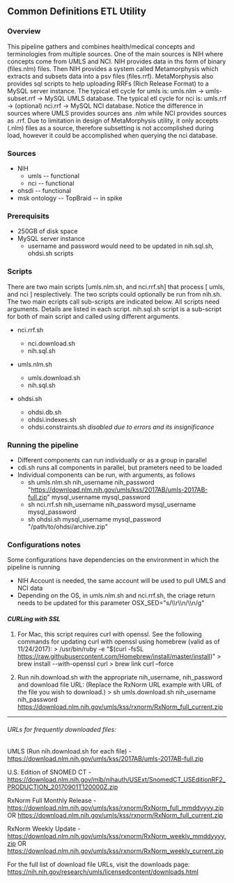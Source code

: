 ﻿## Common Definitions ETL Utility 


### Overview
This pipeline gathers and combines health/medical concepts and terminologies from multiple sources. 
One of the main sources is NIH where concepts come from UMLS and NCI. 
NIH provides data in ths form of binary (files.nlm) files. 
Then NIH provides a system called Metamorphysis which extracts and subsets data into a psv files (files.rrf). 
MetaMorphysis also provides sql scripts to help uploading RRFs (Rich Release Format) to a MySQL server instance.
The typical etl cycle for umls is: umls.nlm -> umls-subset.rrf -> MySQL UMLS database.
The typical etl cycle for nci is: umls.rrf -> (optional) nci.rrf -> MySQL NCI database.
Notice the difference in sources where UMLS provides sources ans .nlm while NCI provides sources as .rrf. 
Due to limitation in design of MetaMorphysis utility, it only accepts (.nlm) files as a source, therefore subsetting is not accomplished during load, however it could be accomplished when querying the nci database.  



### Sources 
 - NIH
   - umls -- functional
   - nci -- functional
 - ohsdi -- functional 
 - msk ontology -- TopBraid -- in spike




### Prerequisits
 
 - 250GB of disk space
 - MySQL server instance
   - username and password would need to be updated in nih.sql.sh, ohdsi.sh scripts



### Scripts

 There are two main scripts [umls.nlm.sh, and nci.rrf.sh] that process [ umls, and nci ] resplectively. 
 The two scripts could optionally be run from nih.sh. The two main ecripts call sub-scripts are indicated below. All scripts need arguments. 
 Details are listed in each script. nih.sql.sh script is a sub-script for both of main script and called using different arguments.  
 
 - nci.rrf.sh
   - nci.download.sh				
   - nih.sql.sh
 
 - umls.nlm.sh
   - umls.download.sh	
   - nih.sql.sh

 - ohdsi.sh
   - ohdsi.db.sh
   - ohdsi.indexes.sh
   - ohdsi.constraints.sh _disabled due to errors and its insignificance_


### Running the pipeline

- Different components can run individually or as a group in parallel
- cdi.sh runs all components in parallel, but prameters need to be loaded
- Individual components can be run, with arguments, as follows
  - sh umls.nlm.sh nih_username nih_password "https://download.nlm.nih.gov/umls/kss/2017AB/umls-2017AB-full.zip" mysql_username mysql_password
  - sh nci.rrf.sh nih_username nih_password mysql_username mysql_password
  - sh ohdsi.sh mysql_username mysql_password "/path/to/ohdsi/archive.zip"



### Configurations notes

 Some configurations have dependencies on the environment in which the pipeline is running
  - NIH Account is needed, the same account will be used to pull UMLS and NCI data
  - Depending on the OS, in umls.nlm.sh and nci.rrf.sh, the criage return needs to be updated for this parameter OSX_SED="s/\\\r\\\n/\\\n/g"      


#### _CURLing with SSL_


1) For Mac, this script requires curl with openssl. See the following commands for updating curl with openssl using homebrew (valid as of 11/24/2017):
		> /usr/bin/ruby -e "$(curl -fsSL https://raw.githubusercontent.com/Homebrew/install/master/install)"
		> brew install --with-openssl curl
		> brew link curl –force



2) Run nih.download.sh with the appropriate nih_username, nih_password and download file URL: (Replace the RxNorm URL example with URL of the file you wish to download.)
		> sh umls.download.sh nih_username nih_password https://download.nlm.nih.gov/umls/kss/rxnorm/RxNorm_full_current.zip
        

----------------------------------------

###### _URLs for frequently downloaded files:_

UMLS (Run nih.download.sh for each file) -
https://download.nlm.nih.gov/umls/kss/2017AB/umls-2017AB-full.zip


U.S. Edition of SNOMED CT -
https://download.nlm.nih.gov/mlb/nihauth/USExt/SnomedCT_USEditionRF2_PRODUCTION_20170901T120000Z.zip


RxNorm Full Monthly Release -
https://download.nlm.nih.gov/umls/kss/rxnorm/RxNorm_full_mmddyyyy.zip
OR
https://download.nlm.nih.gov/umls/kss/rxnorm/RxNorm_full_current.zip

RxNorm Weekly Update - 
https://download.nlm.nih.gov/umls/kss/rxnorm/RxNorm_weekly_mmddyyyy.zip
OR
https://download.nlm.nih.gov/umls/kss/rxnorm/RxNorm_weekly_current.zip



For the full list of download file URLs, visit the downloads page:
https://nih.nih.gov/research/umls/licensedcontent/downloads.html

